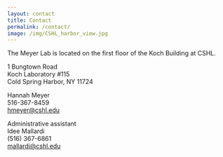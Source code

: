 ```yaml
---
layout: contact
title: Contact
permalink: /contact/
image: /img/CSHL_harbor_view.jpg
---
```


The Meyer Lab is located on the first floor of the Koch Building at CSHL.

1 Bungtown Road  
Koch Laboratory #115  
Cold Spring Harbor, NY 11724  

Hannah Meyer  
516-367-8459  
hmeyer@cshl.edu  

Administrative assistant  
Idee Mallardi  
(516) 367-6861  
mallardi@cshl.edu  
